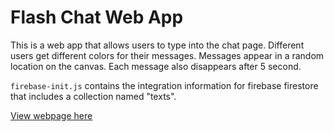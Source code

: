 # Flash Chat Web App

This is a web app that allows users to type into the chat page. Different users get different colors for their messages. Messages appear in a random location on the canvas. Each message also disappears after 5 second.

`firebase-init.js` contains the integration information for firebase firestore that includes a collection named "texts". 

[View webpage here](https://text-boxes.glitch.me/)
